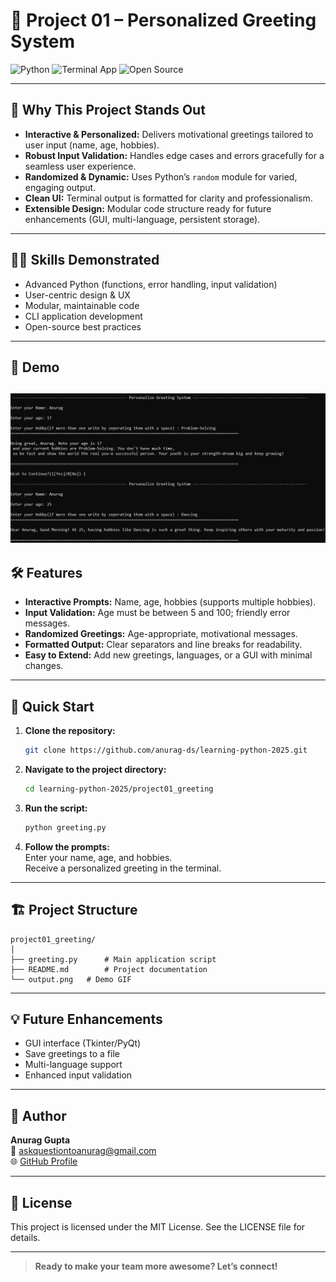 # 🚀 Project 01 – Personalized Greeting System

![Python](https://img.shields.io/badge/Python-3.10%2B-blue?logo=python)
![Terminal App](https://img.shields.io/badge/Terminal-App-green)
![Open Source](https://img.shields.io/badge/License-MIT-brightgreen)

---

## 🌟 Why This Project Stands Out

- **Interactive & Personalized:** Delivers motivational greetings tailored to user input (name, age, hobbies).
- **Robust Input Validation:** Handles edge cases and errors gracefully for a seamless user experience.
- **Randomized & Dynamic:** Uses Python’s `random` module for varied, engaging output.
- **Clean UI:** Terminal output is formatted for clarity and professionalism.
- **Extensible Design:** Modular code structure ready for future enhancements (GUI, multi-language, persistent storage).

---

## 🧑‍💻 Skills Demonstrated

- Advanced Python (functions, error handling, input validation)
- User-centric design & UX
- Modular, maintainable code
- CLI application development
- Open-source best practices

---

## 📸 Demo

![Sample Output](output.png)
---

## 🛠️ Features

- **Interactive Prompts:** Name, age, hobbies (supports multiple hobbies).
- **Input Validation:** Age must be between 5 and 100; friendly error messages.
- **Randomized Greetings:** Age-appropriate, motivational messages.
- **Formatted Output:** Clear separators and line breaks for readability.
- **Easy to Extend:** Add new greetings, languages, or a GUI with minimal changes.

---

## 🚀 Quick Start

1. **Clone the repository:**
   ```bash
   git clone https://github.com/anurag-ds/learning-python-2025.git
   ```
2. **Navigate to the project directory:**
   ```bash
   cd learning-python-2025/project01_greeting
   ```
3. **Run the script:**
   ```bash
   python greeting.py
   ```
4. **Follow the prompts:**  
   Enter your name, age, and hobbies.  
   Receive a personalized greeting in the terminal.

---

## 🏗️ Project Structure

```
project01_greeting/
│
├── greeting.py      # Main application script
├── README.md        # Project documentation
└── output.png   # Demo GIF
```

---

## 💡 Future Enhancements

- GUI interface (Tkinter/PyQt)
- Save greetings to a file
- Multi-language support
- Enhanced input validation

---

## 👤 Author

**Anurag Gupta**  
📧 [askquestiontoanurag@gmail.com](mailto:askquestiontoanurag@gmail.com)  
🌐 [GitHub Profile](https://github.com/anurag-ds)

---

## 📄 License

This project is licensed under the MIT License. See the LICENSE file for details.

---

> **Ready to make your team more awesome? Let’s connect!**
